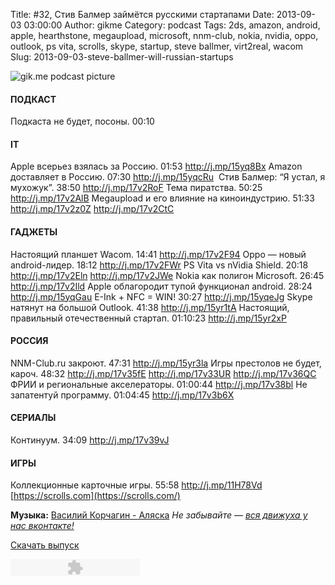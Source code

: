 Title: #32, Стив Балмер займётся русскими стартапами
Date: 2013-09-03 03:00:00
Author: gikme
Category: podcast
Tags: 2ds, amazon, android, apple, hearthstone, megaupload, microsoft, nnm-club, nokia, nvidia, oppo, outlook, ps vita, scrolls, skype, startup, steve ballmer, virt2real, wacom
Slug: 2013-09-03-steve-ballmer-will-russian-startups

![gik.me podcast picture](http://1.bp.blogspot.com/-3H0UKYPpepE/UiTLSNK60tI/AAAAAAAAMAA/NwDCVx3fJMc/s1600/gikme-pic-s01e32.jpg)

#### ПОДКАСТ

Подкаста не будет, посоны. 00:10

#### IT

Apple всерьез взялась за Россию. 01:53 <http://j.mp/15yq8Bx>
Amazon доставляет в Россию. 07:30 <http://j.mp/15yqcRu> 
Стив Балмер: “Я устал, я мухожук”. 38:50 <http://j.mp/17v2RoF>
Тема пиратства. 50:25 <http://j.mp/17v2AlB>
Megaupload и его влияние на киноиндустрию. 51:33
    <http://j.mp/17v2z0Z> <http://j.mp/17v2CtC>

#### ГАДЖЕТЫ

Настоящий планшет Wacom. 14:41 <http://j.mp/17v2F94>
Oppo — новый android-лидер. 18:12 <http://j.mp/17v2FWr>
PS Vita vs nVidia Shield. 20:18 <http://j.mp/17v2Eln>
    <http://j.mp/17v2JWe>
Nokia как полигон Microsoft. 26:45 <http://j.mp/17v2Ild>
Apple облагородит тупой функционал android. 28:24
    <http://j.mp/15yqGau>
E-Ink + NFC = WIN! 30:27 <http://j.mp/15yqeJg>
Skype натянут на большой Outlook. 41:38 <http://j.mp/15yr1tA>
Настоящий, правильный отечественный стартап. 01:10:23
    <http://j.mp/15yr2xP>

#### РОССИЯ

NNM-Club.ru закроют. 47:31 <http://j.mp/15yr3la>
Игры престолов не будет, кароч. 48:32 <http://j.mp/17v35fE>
    <http://j.mp/17v33UR> <http://j.mp/17v36QC>
ФРИИ и региональные акселераторы. 01:00:44 <http://j.mp/17v38bl>
Не запатентуй программу. 01:04:45 <http://j.mp/17v3b6X>

#### СЕРИАЛЫ

Континуум. 34:09 <http://j.mp/17v39vJ>

#### ИГРЫ

Коллекционные карточные игры. 55:58 <http://j.mp/11H78Vd>
    [https://scrolls.com](https://scrolls.com/)

**Музыка:** [Василий Корчагин - Аляска](http://vk.com/bacc3)
*Не забывайте — [вся движуха у нас вконтакте!](http://vk.com/gikme)*

[Скачать
выпуск](http://static.qnub.ru/gik.me/mp3/s01/00032-steve-ballmer-will-russian-startups.mp3)

<embed type="application/x-shockwave-flash" src="http://assets.tumblr.com/swf/audio_player.swf?audio_file=http%3A%2F%2Fstatic.qnub.ru%2Fgik.me%2Fmp3%2Fs01%2F00032-steve-ballmer-will-russian-startups.mp3&amp;color=FFFFFF" height="27" width="207" quality="best" wmode="opaque">
</embed>

